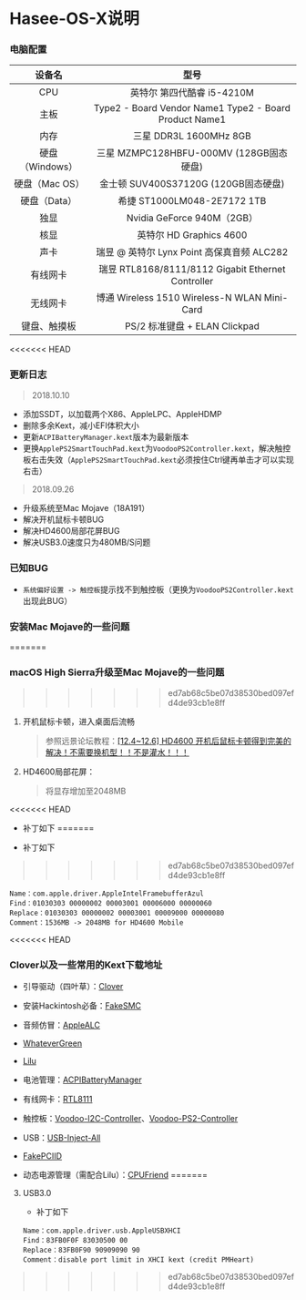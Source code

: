 # Hasee-OS-X说明



### 电脑配置

|     设备名      |                          型号                          |
| :-------------: | :----------------------------------------------------: |
|       CPU       |               英特尔 第四代酷睿 i5-4210M               |
|      主板       | Type2 - Board Vendor Name1 Type2 - Board Product Name1 |
|      内存       |                 三星 DDR3L 1600MHz 8GB                 |
| 硬盘（Windows） |        三星  MZMPC128HBFU-000MV (128GB固态硬盘)        |
| 硬盘（Mac OS）  |         金士顿  SUV400S37120G (120GB固态硬盘)          |
|  硬盘（Data）   |              希捷 ST1000LM048-2E7172 1TB               |
|      独显       |               Nvidia GeForce 940M（2GB）               |
|      核显       |                英特尔 HD Graphics 4600                 |
|      声卡       |      瑞昱  @ 英特尔 Lynx Point  高保真音频 ALC282      |
|    有线网卡     |   瑞昱 RTL8168/8111/8112 Gigabit Ethernet Controller   |
|    无线网卡     |      博通 Wireless 1510 Wireless-N WLAN Mini-Card      |
|  键盘、触摸板   |             PS/2 标准键盘 + ELAN Clickpad              |



<<<<<<< HEAD
### 更新日志

> 2018.10.10

+ 添加SSDT，以加载两个X86、AppleLPC、AppleHDMP
+ 删除多余Kext，减小EFI体积大小
+ 更新`ACPIBatteryManager.kext`版本为最新版本
+ 更换`ApplePS2SmartTouchPad.kext`为`VoodooPS2Controller.kext`，解决触控板右击失效（`ApplePS2SmartTouchPad.kext`必须按住Ctrl键再单击才可以实现右击）



> 2018.09.26

+ 升级系统至Mac Mojave（18A191）
+ 解决开机鼠标卡顿BUG
+ 解决HD4600局部花屏BUG
+ 解决USB3.0速度只为480MB/S问题



### 已知BUG

- `系统偏好设置 -> 触控板`提示找不到触控板（更换为`VoodooPS2Controller.kext`出现此BUG）





### 安装Mac Mojave的一些问题
=======
### macOS High Sierra升级至Mac Mojave的一些问题
>>>>>>> ed7ab68c5be07d38530bed097efd4de93cb1e8ff

1. 开机鼠标卡顿，进入桌面后流畅

   > 参照远景论坛教程：[[12.4~12.6] HD4600 开机后鼠标卡顿得到完美的解决！不需要换机型！！不是灌水！！！](http://bbs.pcbeta.com/forum.php?mod=viewthread&tid=1738959)

2. HD4600局部花屏：

   > 将显存增加至2048MB

<<<<<<< HEAD
   + 补丁如下
=======
   - 补丁如下
>>>>>>> ed7ab68c5be07d38530bed097efd4de93cb1e8ff

   ```
   Name：com.apple.driver.AppleIntelFramebufferAzul
   Find：01030303 00000002 00003001 00006000 00000060
   Replace：01030303 00000002 00003001 00009000 00000080
   Comment：1536MB -> 2048MB for HD4600 Mobile
   ```

<<<<<<< HEAD


### Clover以及一些常用的Kext下载地址

+ 引导驱动（四叶草）：[Clover](https://github.com/Dids/clover-builder/releases)

+ 安装Hackintosh必备：[FakeSMC](https://bitbucket.org/RehabMan/os-x-fakesmc-kozlek/downloads/)

+ 音频仿冒：[AppleALC](https://github.com/acidanthera/AppleALC/releases)
+ [WhateverGreen](https://github.com/acidanthera/WhateverGreen/releases)
+ [Lilu](https://github.com/acidanthera/Lilu/releases)
+ 电池管理：[ACPIBatteryManager](https://bitbucket.org/RehabMan/os-x-acpi-battery-driver/downloads/)
+ 有线网卡：[RTL8111](https://github.com/Mieze/RTL8111_driver_for_OS_X/releases)
+ 触控板：[Voodoo-I2C-Controller](https://github.com/alexandred/VoodooI2C/releases)、[Voodoo-PS2-Controller](https://bitbucket.org/RehabMan/os-x-voodoo-ps2-controller/downloads/)
+ USB：[USB-Inject-All](https://bitbucket.org/RehabMan/os-x-usb-inject-all/downloads/)
+ [FakePCIID](https://bitbucket.org/RehabMan/os-x-fake-pci-id/downloads/)
+ 动态电源管理（需配合Lilu）：[CPUFriend](https://github.com/acidanthera/CPUFriend/releases)
=======
3. USB3.0

   - 补丁如下

   ```
   Name：com.apple.driver.usb.AppleUSBXHCI
   Find：83FB0F0F 83030500 00
   Replace：83FB0F90 90909090 90
   Comment：disable port limit in XHCI kext (credit PMHeart)
   ```

>>>>>>> ed7ab68c5be07d38530bed097efd4de93cb1e8ff
